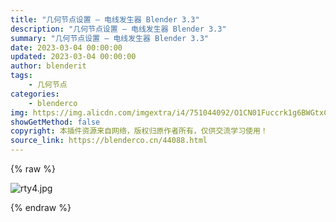 ```yaml
---
title: "几何节点设置 – 电线发生器 Blender 3.3"
description: "几何节点设置 – 电线发生器 Blender 3.3"
summary: "几何节点设置 – 电线发生器 Blender 3.3"
date: 2023-03-04 00:00:00
updated: 2023-03-04 00:00:00
author: blenderit
tags: 
    - 几何节点
categories:
    - blenderco
img: https://img.alicdn.com/imgextra/i4/751044092/O1CN01Fuccrk1g6BWGtxCf8_!!751044092.jpg
showGetMethod: false
copyright: 本插件资源来自网络，版权归原作者所有，仅供交流学习使用！
source_link: https://blenderco.cn/44088.html
---
```


{% raw %}
<p><img src="https://img.alicdn.com/imgextra/i4/751044092/O1CN01Fuccrk1g6BWGtxCf8_!!751044092.jpg" alt="rty4.jpg "></p>
<div style="display: none">blenderco</div>
{% endraw %}